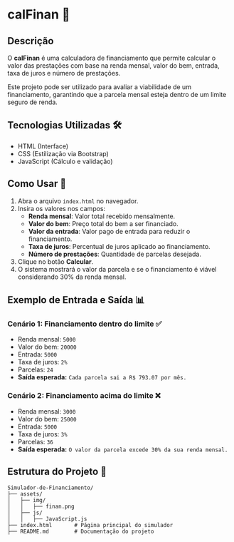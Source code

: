 # calFinan 🏦

## Descrição
O **calFinan** é uma calculadora de financiamento que permite calcular o valor das prestações com base na renda mensal, valor do bem, entrada, taxa de juros e número de prestações.

Este projeto pode ser utilizado para avaliar a viabilidade de um financiamento, garantindo que a parcela mensal esteja dentro de um limite seguro de renda.

## Tecnologias Utilizadas 🛠️
- HTML (Interface)
- CSS (Estilização via Bootstrap)
- JavaScript (Cálculo e validação)

## Como Usar 📌
1. Abra o arquivo `index.html` no navegador.
2. Insira os valores nos campos:
   - **Renda mensal**: Valor total recebido mensalmente.
   - **Valor do bem**: Preço total do bem a ser financiado.
   - **Valor da entrada**: Valor pago de entrada para reduzir o financiamento.
   - **Taxa de juros**: Percentual de juros aplicado ao financiamento.
   - **Número de prestações**: Quantidade de parcelas desejada.
3. Clique no botão **Calcular**.
4. O sistema mostrará o valor da parcela e se o financiamento é viável considerando 30% da renda mensal.

## Exemplo de Entrada e Saída 📊
### **Cenário 1: Financiamento dentro do limite** ✅
- Renda mensal: `5000`
- Valor do bem: `20000`
- Entrada: `5000`
- Taxa de juros: `2%`
- Parcelas: `24`
- **Saída esperada:** `Cada parcela sai a R$ 793.07 por mês.`

### **Cenário 2: Financiamento acima do limite** ❌
- Renda mensal: `3000`
- Valor do bem: `25000`
- Entrada: `5000`
- Taxa de juros: `3%`
- Parcelas: `36`
- **Saída esperada:** `O valor da parcela excede 30% da sua renda mensal.`

## Estrutura do Projeto 📂
```
Simulador-de-Financiamento/
├── assets/
│   ├── img/
│   │   ├── finan.png
│   ├── js/
│   │   ├── JavaScript.js
├── index.html       # Página principal do simulador
├── README.md        # Documentação do projeto
```
